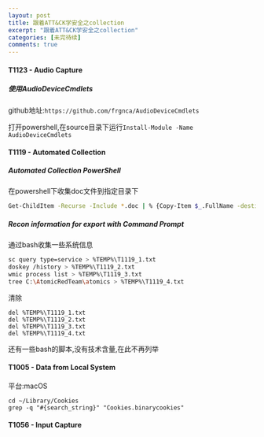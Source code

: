 ```yaml
---
layout: post
title: 跟着ATT&CK学安全之collection
excerpt: "跟着ATT&CK学安全之collection"
categories: [未完待续]
comments: true
---
```

#### T1123 - Audio Capture
##### 使用AudioDeviceCmdlets
github地址:`https://github.com/frgnca/AudioDeviceCmdlets`

打开powershell,在source目录下运行`Install-Module -Name AudioDeviceCmdlets`

#### T1119 - Automated Collection

##### Automated Collection PowerShell
在powershell下收集doc文件到指定目录下
```bash
Get-ChildItem -Recurse -Include *.doc | % {Copy-Item $_.FullName -destination c:\temp}
```
##### Recon information for export with Command Prompt
通过bash收集一些系统信息
```bash
sc query type=service > %TEMP%\T1119_1.txt
doskey /history > %TEMP%\T1119_2.txt
wmic process list > %TEMP%\T1119_3.txt
tree C:\AtomicRedTeam\atomics > %TEMP%\T1119_4.txt
```
清除
```
del %TEMP%\T1119_1.txt
del %TEMP%\T1119_2.txt
del %TEMP%\T1119_3.txt
del %TEMP%\T1119_4.txt
```
还有一些bash的脚本,没有技术含量,在此不再列举
#### T1005 - Data from Local System
平台:macOS
```
cd ~/Library/Cookies
grep -q "#{search_string}" "Cookies.binarycookies"
```
#### T1056 - Input Capture